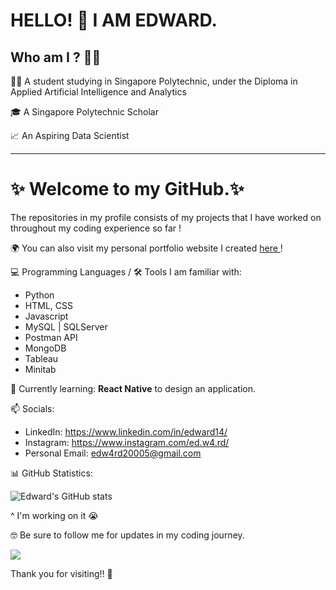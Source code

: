 # HELLO! 👋 I AM EDWARD.

## <b>Who am I ? 🤷‍♂️</b>

👨‍🎓 A student studying in Singapore Polytechnic, under the Diploma in Applied Artificial Intelligence and Analytics

🎓 A Singapore Polytechnic Scholar

📈 An Aspiring Data Scientist

--------

# ✨ Welcome to my GitHub.✨ 

The repositories in my profile consists of my projects that I have worked on throughout my coding experience so far !

🌍 You can also visit my personal portfolio website I created <a href="https://edwards-website.netlify.app" target="_blank"> here </a> !

💻 Programming Languages / 🛠️ Tools I am familiar with:
<ul>
  <li>Python</li>
  <li>HTML, CSS</li>
  <li>Javascript</li>
  <li>MySQL | SQLServer</li>
  <li>Postman API</li>
  <li>MongoDB</li>
  <li>Tableau</li>
  <li>Minitab</li>
</ul>

🌱 Currently learning: <b>React Native</b> to design an application.

 📫 Socials:
- LinkedIn: https://www.linkedin.com/in/edward14/
- Instagram: https://www.instagram.com/ed.w4.rd/
- Personal Email: edw4rd20005@gmail.com

📊 GitHub Statistics:

![Edward's GitHub stats](https://github-readme-stats.vercel.app/api?username=Edw4rd14&show_icons=true&theme=dark&rank_icon=github)

^ I'm working on it 😭

🤓 Be sure to follow me for updates in my coding journey. 

![](https://komarev.com/ghpvc/?username=Edw4rd14&color=blue)

Thank you for visiting‼️ 🤩
